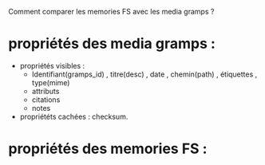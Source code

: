 
Comment comparer les memories FS avec les media gramps ?


# propriétés des media gramps :
 * propriétés visibles :
   * Identifiant(gramps\_id) , titre(desc) , date , chemin(path) , étiquettes , type(mime)
   * attributs
   * citations
   * notes
 * propriététs cachées : checksum.

# propriétés des memories FS :

